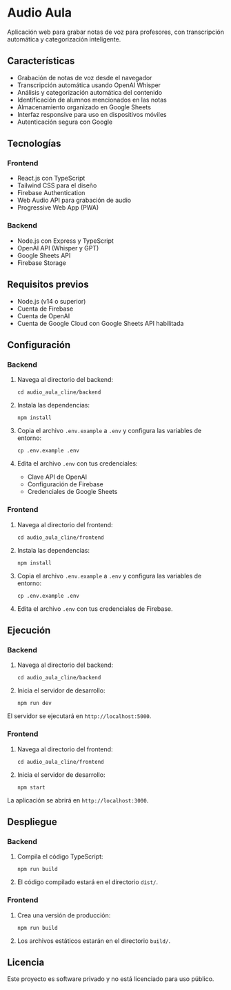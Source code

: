 # Audio Aula

Aplicación web para grabar notas de voz para profesores, con transcripción automática y categorización inteligente.

## Características

- Grabación de notas de voz desde el navegador
- Transcripción automática usando OpenAI Whisper
- Análisis y categorización automática del contenido
- Identificación de alumnos mencionados en las notas
- Almacenamiento organizado en Google Sheets
- Interfaz responsive para uso en dispositivos móviles
- Autenticación segura con Google

## Tecnologías

### Frontend
- React.js con TypeScript
- Tailwind CSS para el diseño
- Firebase Authentication
- Web Audio API para grabación de audio
- Progressive Web App (PWA)

### Backend
- Node.js con Express y TypeScript
- OpenAI API (Whisper y GPT)
- Google Sheets API
- Firebase Storage

## Requisitos previos

- Node.js (v14 o superior)
- Cuenta de Firebase
- Cuenta de OpenAI
- Cuenta de Google Cloud con Google Sheets API habilitada

## Configuración

### Backend

1. Navega al directorio del backend:
   ```
   cd audio_aula_cline/backend
   ```

2. Instala las dependencias:
   ```
   npm install
   ```

3. Copia el archivo `.env.example` a `.env` y configura las variables de entorno:
   ```
   cp .env.example .env
   ```

4. Edita el archivo `.env` con tus credenciales:
   - Clave API de OpenAI
   - Configuración de Firebase
   - Credenciales de Google Sheets

### Frontend

1. Navega al directorio del frontend:
   ```
   cd audio_aula_cline/frontend
   ```

2. Instala las dependencias:
   ```
   npm install
   ```

3. Copia el archivo `.env.example` a `.env` y configura las variables de entorno:
   ```
   cp .env.example .env
   ```

4. Edita el archivo `.env` con tus credenciales de Firebase.

## Ejecución

### Backend

1. Navega al directorio del backend:
   ```
   cd audio_aula_cline/backend
   ```

2. Inicia el servidor de desarrollo:
   ```
   npm run dev
   ```

El servidor se ejecutará en `http://localhost:5000`.

### Frontend

1. Navega al directorio del frontend:
   ```
   cd audio_aula_cline/frontend
   ```

2. Inicia el servidor de desarrollo:
   ```
   npm start
   ```

La aplicación se abrirá en `http://localhost:3000`.

## Despliegue

### Backend

1. Compila el código TypeScript:
   ```
   npm run build
   ```

2. El código compilado estará en el directorio `dist/`.

### Frontend

1. Crea una versión de producción:
   ```
   npm run build
   ```

2. Los archivos estáticos estarán en el directorio `build/`.

## Licencia

Este proyecto es software privado y no está licenciado para uso público.

